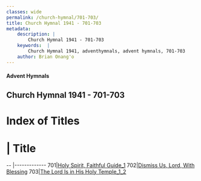```yaml
---
classes: wide
permalink: /church-hymnal/701-703/
title: Church Hymnal 1941 - 701-703
metadata:
    description: |
        Church Hymnal 1941 - 701-703
    keywords:  |
        Church Hymnal 1941, adventhymnals, advent hymnals, 701-703
    author: Brian Onang'o
---
```


#### Advent Hymnals
## Church Hymnal 1941 - 701-703

# Index of Titles
# | Title                        
-- |-------------
701|[Holy Spirit, Faithful Guide_1](/church-hymnal/701-703/701-703/Holy-Spirit,-Faithful-Guide_1)
702|[Dismiss Us, Lord, With Blessing](/church-hymnal/701-703/701-703/Dismiss-Us,-Lord,-With-Blessing)
703|[The Lord Is in His Holy Temple_1_2](/church-hymnal/701-703/701-703/The-Lord-Is-in-His-Holy-Temple_1_2)